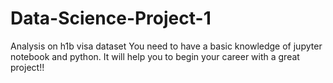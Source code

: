 # Data-Science-Project-1
Analysis on h1b visa dataset
You need to have a basic knowledge of jupyter notebook and python.
It will help you to begin your career with a great project!!
